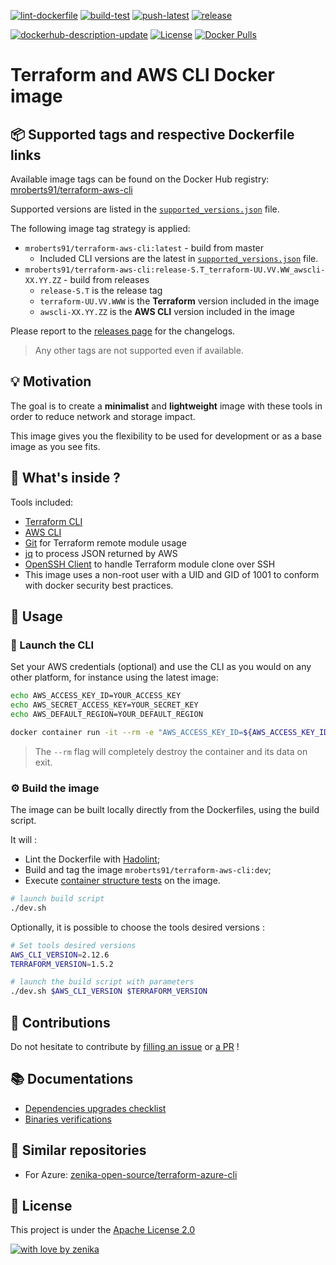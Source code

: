 [![lint-dockerfile](https://github.com/mroberts91/terraform-aws-cli/actions/workflows/lint-dockerfile.yml/badge.svg)](https://github.com/mroberts91/terraform-aws-cli/actions/workflows/lint-dockerfile.yml)
[![build-test](https://github.com/mroberts91/terraform-aws-cli/actions/workflows/build-test.yml/badge.svg)](https://github.com/mroberts91/terraform-aws-cli/actions/workflows/build-test.yml)
[![push-latest](https://github.com/mroberts91/terraform-aws-cli/actions/workflows/push-latest.yml/badge.svg)](https://github.com/mroberts91/terraform-aws-cli/actions/workflows/push-latest.yml)
[![release](https://github.com/mroberts91/terraform-aws-cli/actions/workflows/release.yml/badge.svg)](https://github.com/mroberts91/terraform-aws-cli/actions/workflows/release.yml)

[![dockerhub-description-update](https://github.com/mroberts91/terraform-aws-cli/actions/workflows/dockerhub-description-update.yml/badge.svg)](https://github.com/mroberts91/terraform-aws-cli/actions/workflows/dockerhub-description-update.yml)
[![License](https://img.shields.io/badge/License-Apache%202.0-blue.svg)](https://opensource.org/licenses/Apache-2.0)
[![Docker Pulls](https://img.shields.io/docker/pulls/mroberts91/terraform-aws-cli.svg)](https://hub.docker.com/r/mroberts91/terraform-aws-cli/)

# Terraform and AWS CLI Docker image

## 📦 Supported tags and respective Dockerfile links

Available image tags can be found on the Docker Hub registry: [mroberts91/terraform-aws-cli](https://hub.docker.com/r/mroberts91/terraform-aws-cli/tags)

Supported versions are listed in the [`supported_versions.json`](https://github.com/mroberts91/terraform-aws-cli/blob/master/supported_versions.json) file.

The following image tag strategy is applied:

* `mroberts91/terraform-aws-cli:latest` - build from master
  * Included CLI versions are the latest in [`supported_versions.json`](https://github.com/mroberts91/terraform-aws-cli/blob/master/supported_versions.json) file.
* `mroberts91/terraform-aws-cli:release-S.T_terraform-UU.VV.WW_awscli-XX.YY.ZZ` - build from releases
  * `release-S.T` is the release tag
  * `terraform-UU.VV.WWW` is the **Terraform** version included in the image
  * `awscli-XX.YY.ZZ` is the **AWS CLI** version included in the image

Please report to the [releases page](https://github.com/mroberts91/terraform-aws-cli/releases) for the changelogs.

> Any other tags are not supported even if available.

## 💡 Motivation

The goal is to create a **minimalist** and **lightweight** image with these tools in order to reduce network and storage impact.

This image gives you the flexibility to be used for development or as a base image as you see fits.

## 🔧 What's inside ?

Tools included:

* [Terraform CLI](https://www.terraform.io/docs/commands/index.html)
* [AWS CLI](https://aws.amazon.com/fr/cli/)
* [Git](https://git-scm.com/) for Terraform remote module usage
* [jq](https://stedolan.github.io/jq/) to process JSON returned by AWS
* [OpenSSH Client](https://www.openssh.com/) to handle Terraform module clone over SSH
* This image uses a non-root user with a UID and GID of 1001 to conform with docker security best practices.

## 🚀 Usage

### 🐚 Launch the CLI

Set your AWS credentials (optional) and use the CLI as you would on any other platform, for instance using the latest image:

```bash
echo AWS_ACCESS_KEY_ID=YOUR_ACCESS_KEY
echo AWS_SECRET_ACCESS_KEY=YOUR_SECRET_KEY
echo AWS_DEFAULT_REGION=YOUR_DEFAULT_REGION

docker container run -it --rm -e "AWS_ACCESS_KEY_ID=${AWS_ACCESS_KEY_ID}" -e "AWS_SECRET_ACCESS_KEY=${AWS_SECRET_ACCESS_KEY}" -e "AWS_DEFAULT_REGION=${AWS_DEFAULT_REGION}" -v ${PWD}:/workspace mroberts91/terraform-aws-cli:latest
```

> The `--rm` flag will completely destroy the container and its data on exit.

### ⚙️ Build the image

The image can be built locally directly from the Dockerfiles, using the build script.

It will :

* Lint the Dockerfile with [Hadolint](https://github.com/hadolint/hadolint);
* Build and tag the image `mroberts91/terraform-aws-cli:dev`;
* Execute [container structure tests](https://github.com/GoogleContainerTools/container-structure-test) on the image.

```bash
# launch build script
./dev.sh
```

Optionally, it is possible to choose the tools desired versions :

```bash
# Set tools desired versions
AWS_CLI_VERSION=2.12.6
TERRAFORM_VERSION=1.5.2

# launch the build script with parameters
./dev.sh $AWS_CLI_VERSION $TERRAFORM_VERSION
```

## 🙏 Contributions
Do not hesitate to contribute by [filling an issue](https://github.com/mroberts91/terraform-aws-cli/issues) or [a PR](https://github.com/mroberts91/terraform-aws-cli/pulls) !

## 📚 Documentations

* [Dependencies upgrades checklist](https://github.com/zenika-open-source/terraform-aws-cli/tree/master/docs/dependencies-upgrades.md)
* [Binaries verifications](https://github.com/zenika-open-source/terraform-aws-cli/tree/master/docs/binaries-verifications.md)

## 🚩 Similar repositories

* For Azure: [zenika-open-source/terraform-azure-cli](https://github.com/zenika-open-source/terraform-azure-cli)

## 📖 License
This project is under the [Apache License 2.0](https://raw.githubusercontent.com/mroberts91/terraform-aws-cli/master/LICENSE)

[![with love by zenika](https://img.shields.io/badge/With%20%E2%9D%A4%EF%B8%8F%20by-Zenika-b51432.svg)](https://oss.zenika.com)

<!-- Trigger README update -->